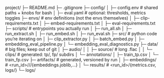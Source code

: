 project/
├─ README.md
├─ .gitignore
├─ config/
│  ├─ config.env               # shared paths + knobs for bash
│  ├─ eval.yaml                # optional: thresholds, metrics toggles
├─ envs/                       # env definitions (not the envs themselves)
│  ├─ clip-requirements.txt
│  ├─ embed-requirements.txt
│  ├─ eval-requirements.txt
├─ scripts/                    # entrypoints you actually run
│  ├─ run_all.sh
│  ├─ run_extract.sh
│  ├─ run_embed.sh
│  ├─ run_eval.sh
├─ src/                        # python code you’re iterating on
│  ├─ clip_extractor.py
│  ├─ batch_embed.py
│  ├─ embedding_eval_pipeline.py
│  └─ embedding_eval_diagnostics.py
├─ data/                       # big files; keep out of git
│  ├─ audio/
│  │  ├─ source/               # long .flac
│  │  └─ clips/                # generated: tp/, fp/ subdirs
│  └─ annotations/
│     ├─ train_tp.csv
│     └─ train_fp.csv
├─ artifacts/                  # generated, versioned by run
│  ├─ embeddings/              # <run_id>/<model>/<split>/{embeddings.joblib,...}
│  └─ results/                 # <run_id>/{metrics.csv, logs/}
└─ logs/
